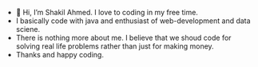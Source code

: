 - 👋 Hi, I’m Shakil Ahmed. I love to coding in my free time.
- I basically code with java and enthusiast of web-development and data sciene.
- There is nothing more about me. I believe that we shoud code for solving real life problems rather than just for making money.
- Thanks and happy coding.
 
<!---
shakilmith/shakilmith is a ✨ special ✨ repository because its `README.md` (this file) appears on your GitHub profile.
You can click the Preview link to take a look at your changes.
--->
